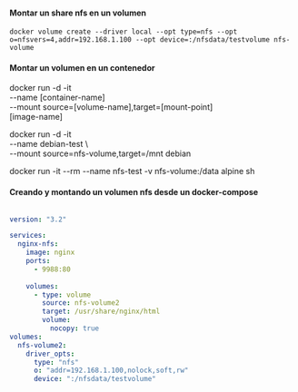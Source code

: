 #### Montar un share nfs en un volumen

    docker volume create --driver local --opt type=nfs --opt o=nfsvers=4,addr=192.168.1.100 --opt device=:/nfsdata/testvolume nfs-volume

#### Montar un volumen en un contenedor

   docker run -d -it \
   --name [container-name] \
   --mount source=[volume-name],target=[mount-point]\
   [image-name]


   docker run -d -it \
   --name debian-test \        
   --mount source=nfs-volume,target=/mnt debian

   docker run -it --rm --name nfs-test -v nfs-volume:/data alpine sh

#### Creando y montando un volumen nfs desde un docker-compose


```yaml

version: "3.2"

services:
  nginx-nfs:
    image: nginx
    ports:
      - 9988:80
    
    volumes:
      - type: volume
        source: nfs-volume2
        target: /usr/share/nginx/html
        volume:
          nocopy: true
volumes:
  nfs-volume2:
    driver_opts:
      type: "nfs"
      o: "addr=192.168.1.100,nolock,soft,rw"
      device: ":/nfsdata/testvolume"
```
